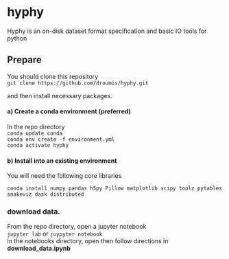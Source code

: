 # hyphy

Hyphy is an on-disk dataset format specification and basic IO tools for python

## Prepare

You should clone this repository  
`git clone https://github.com/droumis/hyphy.git`
  

and then install necessary packages.

#### a) Create a conda environment (preferred)

In the repo directory  
`conda update conda`  
`conda env create -f environment.yml`  
`conda activate hyphy`  

#### b) Install into an existing environment

You will need the following core libraries

`conda install numpy pandas h5py Pillow matplotlib scipy toolz pytables snakeviz dask distributed`


### download data.

From the repo directory, open a jupyter notebook  
`jupyter lab` or `juypyter notebook`  
in the notebooks directory, open then follow directions in **download_data.ipynb**

